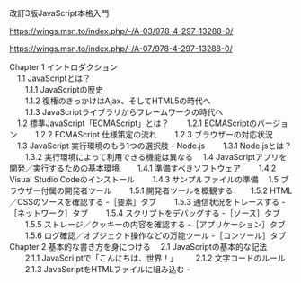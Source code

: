 改訂3版JavaScript本格入門

https://wings.msn.to/index.php/-/A-03/978-4-297-13288-0/

https://wings.msn.to/index.php/-/A-07/978-4-297-13288-0/



Chapter 1 イントロダクション<br>
　1.1 JavaScriptとは？<br>
　　1.1.1 JavaScriptの歴史<br>
　　1.1.2 復権のきっかけはAjax、そしてHTML5の時代へ<br>
　　1.1.3 JavaScriptライブラリからフレームワークの時代へ<br>
　1.2 標準JavaScript「ECMAScript」とは？
　　1.2.1 ECMAScriptのバージョン
　　1.2.2 ECMAScript 仕様策定の流れ
　　1.2.3 ブラウザーの対応状況
　1.3 JavaScript 実行環境のもう1つの選択肢 - Node.js
　　1.3.1 Node.jsとは？
　　1.3.2 実行環境によって利用できる機能は異なる
　1.4 JavaScriptアプリを開発／実行するための基本環境
　　1.4.1 準備すべきソフトウェア
　　1.4.2 Visual Studio Codeのインストール
　　1.4.3 サンプルファイルの準備
　1.5 ブラウザー付属の開発者ツール
　　1.5.1 開発者ツールを概観する
　　1.5.2 HTML／CSSのソースを確認する -［要素］タブ
　　1.5.3 通信状況をトレースする -［ネットワーク］タブ
　　1.5.4 スクリプトをデバッグする -［ソース］タブ
　　1.5.5 ストレージ／クッキーの内容を確認する -［アプリケーション］タブ
　　1.5.6 ログ確認／オブジェクト操作などの万能ツール -［コンソール］タブ
Chapter 2 基本的な書き方を身につける
　2.1 JavaScriptの基本的な記法
　　2.1.1 JavaScri ptで「こんにちは、世界！」
　　2.1.2 文字コードのルール
　　2.1.3 JavaScriptをHTMLファイルに組み込む - <script> 要素
　　2.1.4 文（Statement）のルール
　　2.1.5 コメントを挿入する
　2.2 変数
　　 2.2.1 変数を宣言する
　　 2.2.2 識別子の命名規則
　　 2.2.3 よりよい命名のための指針
　　 2.2.4 定数を宣言する
　2.3 データ型
　　2.3.1 データ型の分類
　　2.3.2 論理リテラル（boolean）
　　2.3.3 数値リテラル（number）
　　2.3.4 文字列リテラル（string）
　　2.3.5 配列リテラル（array）
　　2.3.6 オブジェクトリテラル（object）
　　2.3.7 関数リテラル（function）
　　2.3.8 未定義値（undefined）とヌル値（null）
Chapter 3 値の演算操作を理解する - 演算子
　3.1 演算子とは？
　3.2 算術演算子
　　3.2.1 加算演算子（+）
　　3.2.2 インクリメント演算子（++）とデクリメント演算子（--）
　　3.2.3 小数点を含む演算には注意
　3.3 代入演算子
　　3.3.1 基本型と参照型による代入の違い -「=」演算子
　　3.3.2 定数は「再代入できない」
　　3.3.3 分割代入（配列）
　　3.3.4分割代入（オブジェクト）
　3.4 比較演算子
　　3.4.1 等価演算子（==）
　　3.4.2 厳密な等価演算子（===）
　　3.4.3 小数点数の比較
　　3.4.4 条件演算子（?:）
　3.5 論理演算子
　　3.5.1 ショートカット演算（短絡演算）
　3.6 ビット演算子
　　3.6.1 ビット論理演算子
　　3.6.2 ビットシフト演算子
　　3.6.3 例：ビットフィールドによるフラグ管理
　3.7 その他の演算子
　　3.7.1 配列要素、プロパティを削除する - delete演算子
　　3.7.2 値の型を判定する - typeof 演算子
　　3.7.3 補足：型の変換
　3.8 演算子の優先順位と結合則
　　3.8.1 優先順位
　　3.8.2 結合則
Chapter 4 スクリプトの基本構造を理解する - 制御構文
　4.1 制御構文とは？
　4.2 条件分岐
　　4.2.1 条件式の真偽で処理を分岐する - if 命令
　　4.2.2 複数の条件式で多岐分岐を表現する - else if 命令
　　4.2.3 if 命令の入れ子
　　4.2.4 補足：中カッコの省略は要注意
　　4.2.5 条件式を指定する場合の注意点
　　4.2.6 式の値によって処理を分岐する - switch 命令
　4.3 繰り返し処理
　　4.3.1 条件式によってループを制御する - while／do...while命令
　　4.3.2 補足：無限ループ
　　4.3.3 指定回数だけループを処理する - for 命令
　　4.3.4 連想配列の中身を順に処理する - for...in 命令
　　4.3.5 配列の要素を順に処理する - for...of 命令
　　4.3.6 配列を反復処理するための専用メソッド
　4.4 ループの制御
　　4.4.1 ループを途中で終了する - break 命令
　　4.4.2 特定の周回をスキップする - continue命令
　　4.4.3 入れ子のループをまとめて中断／スキップする - ラベル構文
　4.5 制御命令のその他の話題
　　4.5.1 例外を処理する - try...catch...finally 命令
　　4.5.2 例外をスローする - throw 命令
　　4.5.3 JavaScriptの危険な構文を禁止する - Strictモード
　　4.5.4 デバッガーを起動する - debugger 命令
Chapter 5 基本データを操作する - 組み込みオブジェクト
　5.1 オブジェクトとは？
　　5.1.1 オブジェクト＝プロパティ＋メソッド
　　5.1.2 オブジェクトを生成するための準備 - new 演算子
　　5.1.3 メソッド／プロパティの呼び出し - ドット演算子
　　5.1.4 静的プロパティ／静的メソッド
　　5.1.5 組み込みオブジェクトとは
　5.2 文字列を操作する - Stringオブジェクト
　　5.2.1 文字列の長さを取得する
　　5.2.2 文字列を大文字⇔小文字で変換する
　　5.2.3 部分文字列を取得する
　　5.2.4 文字列を検索する
　　5.2.5 文字列に特定の部分文字列が含まれるかを判定する
　　5.2.6 文字列の前後から空白を除去する
　　5.2.7 文字列を置き換える
　　5.2.8 文字列を分割する
　　5.2.9 文字列が指定長になるように指定文字で補足する
　　5.2.10 文字列をn 回繰り返したものを取得する
　　5.2.11 文字列をUnicode正規化する
　5.3 数値リテラルを操作する - Numberオブジェクト
　　5.3.1 Numberオブジェクトの定数
　　5.3.2 数値形式を変換する - toXxxxxメソッド
　　5.3.3 文字列を数値に変換する
　　5.3.4 基本的な数学演算を実行する
　5.4 日付／時刻値を操作する - Dateオブジェクト
　　5.4.1 日付／時刻値を生成する
　　5.4.2 日付／時刻要素を取得する
　　5.4.3 日付／時刻要素を設定する
　　5.4.4 日付／時刻値を加算／減算する
　　5.4.5 日付／時刻の差を求める
　　5.4.6 日付／時刻値を文字列に変換したい
　5.5 値の集合を管理／操作する - Arrayオブジェクト
　　5.5.1 配列を生成する
　　5.5.2 要素を追加／削除する
　　5.5.3 配列に複数要素を追加／置換／削除する
　　5.5.4 配列から特定範囲の要素を取得する
　　5.5.5 配列の内容を検索する
　　5.5.6 入れ子の配列をフラット化する
　　5.5.7 配列内の要素を結合する
　　5.5.8 配列内の要素を移動する
　　5.5.9 配列ライクなオブジェクトを配列化する
　　5.5.10 配列を複製する
　　5.5.11 配列の要素を並べ替える
　　5.5.12 配列の内容を順に処理する
　　5.5.13 配列を指定されたルールで加工する
　　5.5.14 任意の条件式によって配列を検索する
　　5.5.15 条件式に合致する要素が存在するかを判定する
　　5.5.16 配列から条件に合致した要素だけを取得する
　　5.5.17 配列内の要素を順に処理して1つにまとめる
　5.6 連想配列を操作する - Mapオブジェクト
　　5.6.1 マップを初期化する
　　5.6.2 マップの値を設定／取得する
　　5.6.3 マップから既存のキーを削除する
　　5.6.4 マップからすべてのキー／値を取得する
　　5.6.5 Object⇔Mapを相互変換する
　　5.6.6 弱い参照キーのマップ
　5.7 重複しない値の集合を操作する - Setオブジェクト
　　5.7.1 セットを初期化する
　　5.7.2 セットの値を追加／削除する
　　5.7.3 セットの内容を取得／確認する
　5.8 正規表現で文字列を自在に操作する - RegExpオブジェクト
　　5.8.1 正規表現の基本
　　5.8.2 RegExpオブジェクトを生成する
　　5.8.3 文字列が正規表現パターンにマッチしたかを判定する
　　5.8.4 正規表現パターンにマッチした文字列を取得する
　　5.8.5 正規表現オプションでマッチングの方法を制御する
　　5.8.6 正規表現のマッチング結果をまとめて取得する
　　5.8.7 正規表現で文字列を置き換える
　　5.8.8 正規表現で文字列を分割する
　　5.8.9 例：正規表現による検索
　5.9 その他のオブジェクト
　　5.9.1 JavaScriptでよく利用する機能を提供する - Globalオブジェクト
　　5.9.2 オブジェクト⇔JSON 文字列を相互に変換する - JSONオブジェクト
　　5.9.3 シンボルを作成する - Symbolオブジェクト
Chapter 6 繰り返し利用するコードを1ヵ所にまとめる - 関数
　6.1 関数の基本
　　6.1.1 ユーザー定義関数が必要な理由
　　6.1.2 ユーザー定義関数の基本
　　6.1.3 関数名
　　6.1.4 仮引数と実引数
　　6.1.5 戻り値
　6.2 関数を定義するための3 種の記法
　　6.2.1 Functionコンストラクター経由で定義する
　　6.2.2 関数リテラルで定義する
　　6.2.3 アロー関数で定義する
　　6.2.4 関数定義の際の注意点
　6.3 変数はどの場所から参照できるか - スコープ
　　6.3.1 スコープの基本
　　6.3.2 仮変数のスコープ
　　6.3.3 スコープから見たvar／let 命令
　　6.3.4 スコープに関わるその他の注意点
　6.4 引数のさまざまな記法
　　6.4.1 JavaScriptは引数の数をチェックしない
　　6.4.2 引数の既定値を設定する
　　6.4.3 可変長引数の関数を定義する
　　6.4.4 スプレッド構文による引数の展開
　　6.4.5 名前付き引数でコードを読みやすくする
　6.5 関数呼び出しと戻り値
　　6.5.1 複数の戻り値を返したい
　　6.5.2 関数自身を再帰的に呼び出す - 再帰関数
　　6.5.3 関数の引数も関数 - 高階関数
　　6.5.4 「使い捨ての関数」は匿名関数で
　6.6 高度な関数のテーマ
　　6.6.1 テンプレート文字列をアプリ仕様にカスタマイズする - タグ付きテンプレート文字列
　　6.6.2 変数はどのような順番で解決されるか - スコープチェーン
　　6.6.3 その振る舞いオブジェクトの如し - クロージャ
Chapter 7 JavaScriptらしいオブジェクトの用法を理解する - Objectオブジェクト
　7.1 オブジェクトを生成する
　　7.1.1 オブジェクトをリテラルで表現する
　　7.1.2 コンストラクター経由でオブジェクトを生成する - new 演算子
　　7.1.3 より詳しい設定付きでオブジェクトを生成する
　7.2 オブジェクトの雛型「プロトタイプ」を理解する
　　7.2.1 プロトタイプの基本
　　7.2.2 プロトタイプチェーンの挙動を確認する
　　7.2.3 プロパティを追加／更新／削除した場合の挙動
　7.3 すべてのオブジェクトの雛型 - Objectオブジェクト
　　7.3.1 オブジェクトをマージする
　　7.3.2 補足：オブジェクトを複製する
　　7.3.3 プロパティを操作する
　　7.3.4 不変オブジェクトを定義す
Chapter 8 大規模開発でも通用する書き方を身につける - オブジェクト指向構文
　8.1 クラスの基本
　　8.1.1 最もシンプルなクラスを定義する
　　8.1.2 クラスに属する情報を準備する - プロパティ
　　8.1.3 クラスに属する処理を準備する - メソッド
　　8.1.4 クラスを初期化する - コンストラクター
　　8.1.5 静的プロパティ／静的メソッドを定義する
　　8.1.6 文脈によって中身が変化する変数 - thisキーワード
　　8.1.7 既存のクラスにメソッドを追加する
　8.2 利用者に見せたくない機能を隠蔽する - カプセル化
　　8.2.1 カプセル化とは？
　　8.2.2 プライベートメンバーの実装
　　8.2.3 ゲッター／セッター
　　8.2.4 補足：不変クラスを定義する
　8.3 既存のクラスを拡張する - 継承
　　8.3.1 継承の基本
　　8.3.2 基底クラスのメソッド／コンストラクターを上書きする
　　8.3.3 基底クラスのメソッドを呼び出す - superキーワード
　　8.3.4 継承以外のクラス再利用の手段 - 委譲
　　8.3.5 補足：ミックスイン
　　8.3.6 オブジェクトの型を判定する
　8.4 アプリを機能単位にまとめる - モジュール
　　8.4.1 モジュールを定義する
　　8.4.2 モジュールを利用する
　　8.4.3 import 命令のさまざまな記法
　　8.4.4 export 命令のさまざまな記法
　8.5 オブジェクト指向構文の高度なテーマ
　　8.5.1 列挙可能なオブジェクトを定義する - イテレーター
　　8.5.2 列挙可能なオブジェクトをよりかんたんに実装する - ジェネレーター
　　8.5.3 オブジェクトを基本型に変換する
　　8.5.4 オブジェクトの基本的な動作をカスタマイズする - Proxyオブジェクト
Chapter 9 HTMLやXMLの文書を操作する - DOM（Document Object Model）
　9.1 DOMの基本を押さえる
　　9.1.1 マークアップ言語を操作する標準のしくみ「DOM」
　　9.1.2 文書ツリーとノード
　9.2 クライアントサイドJavaScriptの前提知識
　　9.2.1 要素ノードを取得する
　　9.2.2 文書ツリー間を行き来する - ノードウォーキング
　　9.2.3 イベントをトリガーにして処理を実行する - イベントドリブンモデル
　9.3 属性値やテキストを取得／設定する
　　9.3.1 属性値を取得する
　　9.3.2 属性値を設定する
　　9.3.3 属性値を削除する
　　9.3.4 要素のプロパティを取得／設定する
　　9.3.5 JavaScriptからスタイルを操作する
　　9.3.6 テキストを取得／設定する
　9.4 フォーム要素にアクセスする
　　9.4.1 入力ボックス／選択ボックスの値を取得する
　　9.4.2 チェックボックスの値を取得する
　　9.4.3 ラジオボタンの値を取得する
　　9.4.4 ラジオボタン／チェックボックスの値を設定する
　　9.4.5 複数選択できるリストボックスの値を取得する
　　9.4.6 アップロードされたファイルの情報を取得する
　9.5 ノードを追加／置換／削除する
　　9.5.1 innerHTMLプロパティとどのように使い分けるか
　　9.5.2 ページに新たなコンテンツを追加する
　　9.5.3 既存のノードを置換／削除する
　　9.5.4 HTMLCollection／NodeListを繰り返し処理する場合の注意点
　9.6 より高度なイベント処理
　　9.6.1 イベントリスナーを削除する
　　9.6.2 イベントに関わる情報を取得する - イベントオブジェクト
　　9.6.3 イベント処理をキャンセルする
　　9.6.4 イベントの動作オプションを指定する
　　9.6.5 イベントリスナーに任意の追加情報を引き渡す
Chapter 10 クライアントサイドJavaScript開発を極める
　10.1 ブラウザーオブジェクトで知っておきたい基本機能
　　10.1.1 ブラウザーオブジェクトの階層構造
　　10.1.2 ブラウザーオブジェクトにアクセスするには
　　10.1.3 確認ダイアログを表示する - confirmメソッド
　　10.1.4 タイマー機能を実装する - setInterval／setTimeoutメソッド
　　10.1.5 ウィンドウサイズ／位置などの情報を取得する
　　10.1.6 コンテンツのスクロール位置を設定／取得する - scrollXxxxxメソッド
　　10.1.7 表示ページのアドレス情報を取得／操作する - locationオブジェクト
　　10.1.9 JavaScriptによる操作をブラウザーの履歴に残す - pushStateメソッド
　10.2 デバッグ情報を出力する - consoleオブジェクト
　　10.2.1 コンソールにログを出力する
　　10.2.2 知っておくと便利なログメソッド
　10.3 ユーザーデータを保存する - Storageオブジェクト
　　10.3.1 ストレージにデータを保存／取得する
　　10.3.2 既存のデータを削除する
　　10.3.3 ストレージからすべてのデータを取り出す
　　10.3.4 ストレージにオブジェクトを保存／取得する
　　10.3.5 ストレージの変更を監視する
　10.4 非同期通信の基本を理解する - Fetch API
　　10.4.1 SPAとは？
　　10.4.2 Fetch APIの基本
　　10.4.3 リクエスト時にデータを送信する
　　10.4.4 異なるオリジンにアクセスする
　　10.4.5 補足：クロスドキュメントメッセージングによるクロスオリジン通信
　10.5 非同期処理を手軽に処理する - Promiseオブジェクト
　　10.5.1 Promiseオブジェクトの基本を押さえる
　　10.5.1 2非同期処理を連結する
　　10.5.3 複数の非同期処理を並行して実行する
　　10.5.4 Promiseの処理を同期的に記述する
　　10.5.5 非同期処理を伴う反復処理を実装する
　10.6 バックグラウンドでJavaScriptのコードを実行する - Web Worker
　　10.6.1 ワーカーを実装する
　　10.6.2 ワーカーを起動する
Chapter 11 現場で避けて通れない応用知識
　11.1 コマンドラインからJavaScriptコードを実行する - Node.js
　　11.1.1 Node.jsのインストール
　　11.1.2 JavaScriptファイルの実行
　　11.1.3 ライブラリをインストールする
　　11.1.4 ライブラリの復元
　11.2 アプリのテストを自動化する - Jest
　　11.2.1 テストコードの基本
　　11.2.2 実行コマンドの準備
　　11.2.3 単体テストの実行
　　11.2.4 テスト実行時の役立つオプション
　11.3 フロントエンドアプリの開発環境をすばやく立ち上げる - Vite
　　11.3.1 Viteの特徴
　　11.3.2 Viteの基本
　　11.3.3 本番環境向けのビルドを実施する
　　11.3.4 JavaScript 以外のリソースにも対応
　11.4 JavaScriptの「べからず」なコードを検出する - ESLint
　　11.4.1 ESLintの基本
　　11.4.2 リアルタイムに解析結果を確認する
　　11.4.3 ESLintルールのカスタマイズ
　11.5 ドキュメンテーションコメントでコードの内容をわかりやすくする - JSDoc
　　11.5.1 ドキュメンテーションコメントの記述ルール
　　11.5.2 ドキュメントの生成
Column
　VSCodeの便利な拡張機能（1） - Trailing Spaces
　VSCodeの便利な拡張機能（2） - Regex Previewer
　本書の読み進め方 - 著者からのメッセージ
　ブラウザー環境でJavaScriptのコードを実行する - paiza.IO
　VSCodeの便利な拡張機能（3） - JavaScript (ES6) code snippets
　VSCodeの便利な拡張機能（4） - IntelliSense for CSS class names in HTML
　よく見かけるエラーとその対処法
　VSCodeの便利な拡張機能（5） - Code Spell Checker
　VSCodeの便利な拡張機能（6） - Todo Tree
　知っておきたい！JavaScriptの関連キーワード（1） - altJS
　知っておきたい！JavaScriptの関連キーワード（2） - TypeScript
　ECMAScript期待の機能
　VSCodeの便利な拡張機能（7） - Bookmarks
　知っておきたい！JavaScriptの関連キーワード（3） - WebAssembly
　知っておきたい！JavaScriptの関連キーワード（4） - コンポーネント指向
　VSCodeの便利な拡張機能（8） - SFTP
　知っておきたい！JavaScriptの関連キーワード（5） - Web Components
　知っておきたい！JavaScriptの関連キーワード（6） - importmaps
　<script>要素の知っておきたい属性（1） - async属性
　<script>要素の知っておきたい属性（2） - integrity属性
　VSCodeの便利な拡張機能（9） - 拡張テーマ
　<script>要素の知っておきたい属性（3） - integrity属性の作り方
　<script>要素の知っておきたい属性（4） - crossorigin／referrerpolicy属性
　本書を読み終えた後に
